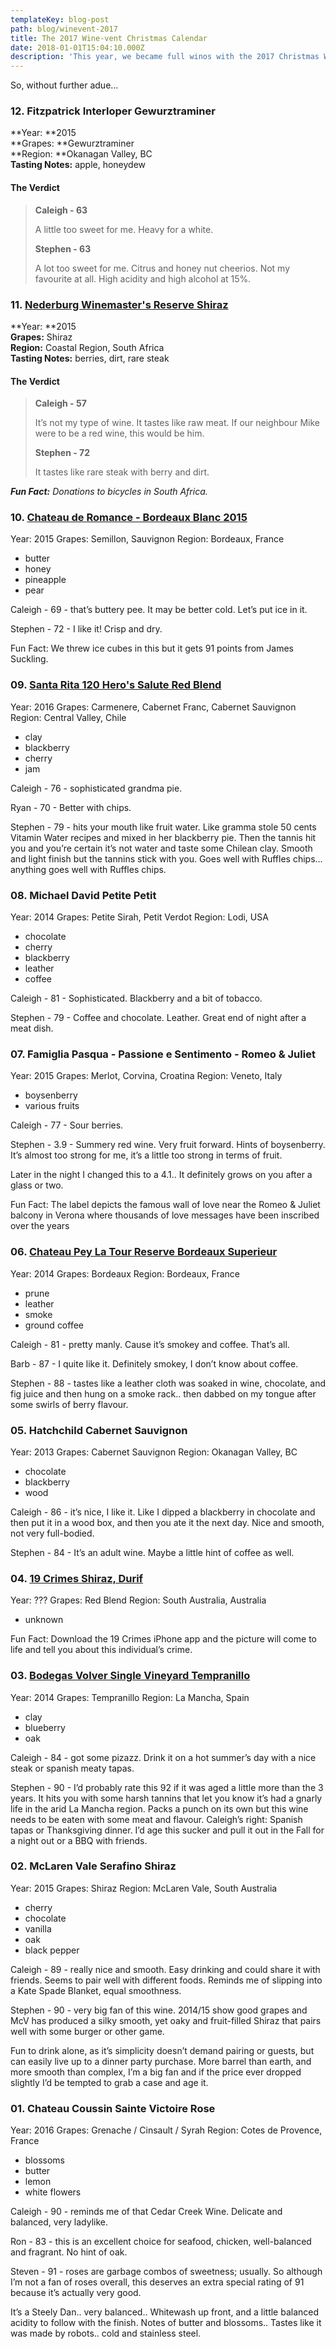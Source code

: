 ```yaml
---
templateKey: blog-post
path: blog/winevent-2017
title: The 2017 Wine-vent Christmas Calendar
date: 2018-01-01T15:04:10.000Z
description: 'This year, we became full winos with the 2017 Christmas Wine-vent Calendar.'
---
```

So, without further adue...

### 12. Fitzpatrick Interloper Gewurztraminer

**Year: **2015\
**Grapes: **Gewurztraminer\
**Region: **Okanagan Valley, BC\
**Tasting Notes:** apple, honeydew

#### The Verdict

> **Caleigh - 63**
>
> A little too sweet for me. Heavy for a white.
>
> **Stephen - 63**
>
> A lot too sweet for me. Citrus and honey nut cheerios. Not my favourite at all. High acidity and high alcohol at 15%.

### 11. [Nederburg Winemaster's Reserve Shiraz](https://www.everythingwine.ca/nederburg-wmr-shiraz)

**Year: **2015\
**Grapes:** Shiraz\
**Region:** Coastal Region, South Africa\
**Tasting Notes:** berries, dirt, rare steak

#### The Verdict

> **Caleigh - 57**
>
> It’s not my type of wine. It tastes like raw meat. If our neighbour Mike were to be a red wine, this would be him.
>
> **Stephen - 72**
>
> It tastes like rare steak with berry and dirt.

_**Fun Fact:** Donations to bicycles in South Africa._

### 10. [Chateau de Romance - Bordeaux Blanc 2015](https://www.everythingwine.ca/chateau-de-romance-bordeaux-blanc-2015-750ml)

Year: 2015
Grapes: Semillon, Sauvignon
Region: Bordeaux, France

* butter
* honey
* pineapple
* pear

Caleigh - 69 - that’s buttery pee. It may be better cold. Let’s put ice in it.

Stephen - 72 - I like it! Crisp and dry.

Fun Fact: We threw ice cubes in this but it gets 91 points from James Suckling.

### 09. [Santa Rita 120 Hero's Salute Red Blend](https://www.everythingwine.ca/santa-rita-120-triple-c)

Year: 2016
Grapes: Carmenere, Cabernet Franc, Cabernet Sauvignon
Region: Central Valley, Chile

* clay
* blackberry
* cherry
* jam

Caleigh - 76 - sophisticated grandma pie.

Ryan - 70 - Better with chips.

Stephen - 79 - hits your mouth like fruit water. Like gramma stole 50 cents Vitamin Water recipes and mixed in her blackberry pie. Then the tannis hit you and you’re certain it’s not water and taste some Chilean clay. Smooth and light finish but the tannins stick with you. Goes well with Ruffles chips… anything goes well with Ruffles chips.

### 08. Michael David Petite Petit

Year: 2014
Grapes: Petite Sirah, Petit Verdot
Region: Lodi, USA

* chocolate
* cherry
* blackberry
* leather
* coffee

Caleigh - 81 - Sophisticated. Blackberry and a bit of tobacco.

Stephen - 79 - Coffee and chocolate. Leather. Great end of night after a meat dish.

### 07. Famiglia Pasqua - Passione e Sentimento - Romeo & Juliet

Year: 2015
Grapes: Merlot, Corvina, Croatina
Region: Veneto, Italy

* boysenberry
* various fruits

Caleigh - 77 - Sour berries. 

Stephen - 3.9 - Summery red wine. Very fruit forward. Hints of boysenberry. It’s almost too strong for me, it’s a little too strong in terms of fruit.

Later in the night I changed this to a 4.1.. It definitely grows on you after a glass or two.

Fun Fact: The label depicts the famous wall of love near the Romeo & Juliet balcony in Verona where thousands of love messages have been inscribed over the years

### 06. [Chateau Pey La Tour Reserve Bordeaux Superieur](https://www.everythingwine.ca/chateau-pey-la-tour-reserve)

Year: 2014
Grapes: Bordeaux
Region: Bordeaux, France

* prune
* leather
* smoke
* ground coffee

Caleigh - 81 - pretty manly. Cause it’s smokey and coffee. That’s all.

Barb - 87 - I quite like it. Definitely smokey, I don’t know about coffee.

Stephen - 88 - tastes like a leather cloth was soaked in wine, chocolate, and fig juice and then hung on a smoke rack.. then dabbed on my tongue after some swirls of berry flavour.

### 05. Hatchchild Cabernet Sauvignon

Year: 2013
Grapes: Cabernet Sauvignon
Region: Okanagan Valley, BC

* chocolate
* blackberry
* wood

Caleigh - 86 - it’s nice, I like it. Like I dipped a blackberry in chocolate and then put it in a wood box, and then you ate it the next day. Nice and smooth, not very full-bodied.

Stephen - 84 - It’s an adult wine. Maybe a little hint of coffee as well.

### 04. [19 Crimes Shiraz, Durif](https://www.everythingwine.ca/19-crimes-shiraz-durif)

Year: ???
Grapes: Red Blend
Region: South Australia, Australia

* unknown

Fun Fact: Download the 19 Crimes iPhone app and the picture will come to life and tell you about this individual’s crime.

### 03. [Bodegas Volver Single Vineyard Tempranillo](https://www.everythingwine.ca/jorge-ordonez-volver-tempranillo-750ml)

Year: 2014
Grapes: Tempranillo
Region: La Mancha, Spain

* clay
* blueberry
* oak

Caleigh - 84 - got some pizazz. Drink it on a hot summer’s day with a nice steak or spanish meaty tapas.

Stephen - 90 - I’d probably rate this 92 if it was aged a little more than the 3 years. It hits you with some harsh tannins that let you know it’s had a gnarly life in the arid La Mancha region. Packs a punch on its own but this wine needs to be eaten with some meat and flavour. Caleigh’s right: Spanish tapas or Thanksgiving dinner. I’d age this sucker and pull it out in the Fall for a night out or a BBQ with friends.

### 02. McLaren Vale Serafino Shiraz

Year: 2015
Grapes: Shiraz
Region: McLaren Vale, South Australia

* cherry
* chocolate
* vanilla
* oak
* black pepper

Caleigh - 89 - really nice and smooth. Easy drinking and could share it with friends. Seems to pair well with different foods. Reminds me of slipping into a Kate Spade Blanket, equal smoothness.

Stephen - 90 - very big fan of this wine. 2014/15 show good grapes and McV has produced a silky smooth, yet oaky and fruit-filled Shiraz that pairs well with some burger or other game.

Fun to drink alone, as it’s simplicity doesn’t demand pairing or guests, but can easily live up to a dinner party purchase. More barrel than earth, and more smooth than complex, I’m a big fan and if the price ever dropped slightly I’d be tempted to grab a case and age it.

### 01. Chateau Coussin Sainte Victoire Rose

Year: 2016
Grapes: Grenache / Cinsault / Syrah
Region: Cotes de Provence, France

* blossoms
* butter
* lemon
* white flowers

Caleigh - 90 - reminds me of that Cedar Creek Wine. Delicate and balanced, very ladylike.

Ron - 83 - this is an excellent choice for seafood, chicken, well-balanced and fragrant. No hint of oak.

Steven - 91 - roses are garbage combos of sweetness; usually. So although I’m not a fan of roses overall, this deserves an extra special rating of 91 because it’s actually very good.

It’s a Steely Dan.. very balanced.. Whitewash up front, and a little balanced acidity to follow with the finish. Notes of butter and blossoms.. Tastes like it was made by robots.. cold and stainless steel.
